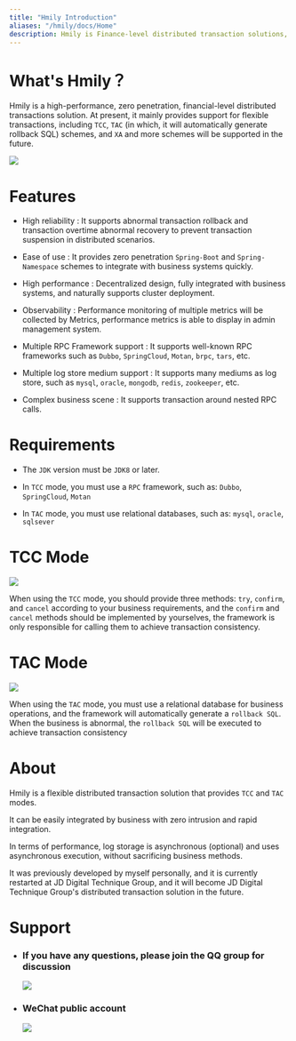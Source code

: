 ```yaml
---
title: "Hmily Introduction"
aliases: "/hmily/docs/Home"
description: Hmily is Finance-level distributed transaction solutions, Supports multiple RPC frameworks, such as Dubbo, SpringCloud, Motan, GRPC, BRPC, Tars.
---
```



What's Hmily？
================

Hmily is a high-performance, zero penetration, financial-level distributed transactions solution. At present, it mainly provides support for flexible transactions, including `TCC`, `TAC` (in which, it will automatically generate rollback SQL) schemes, and `XA` and more schemes will be supported in the future.

 ![](https://yu199195.github.io/images/hmily/hmily.png) 

# Features

   * High reliability : It supports abnormal transaction rollback and transaction overtime abnormal recovery to prevent transaction suspension in distributed scenarios.
   
   * Ease of use : It provides zero penetration `Spring-Boot` and `Spring-Namespace` schemes to integrate with business systems quickly.
   
   * High performance : Decentralized design, fully integrated with business systems, and naturally supports cluster deployment.
   
   * Observability : Performance monitoring of multiple metrics will be collected by Metrics, performance metrics is able to display in admin management system.
   
   * Multiple RPC Framework support : It supports well-known RPC frameworks such as `Dubbo`, `SpringCloud`, `Motan`, `brpc`, `tars`, etc.
   
   * Multiple log store medium support : It supports many mediums as log store, such as `mysql`, `oracle`, `mongodb`, `redis`, `zookeeper`, etc.
   
   * Complex business scene : It supports transaction around nested RPC calls.
   

# Requirements

  * The `JDK` version must be `JDK8` or later. 
  
  * In `TCC` mode, you must use a `RPC` framework, such as: `Dubbo`, `SpringCloud`, `Motan`
  
  * In `TAC` mode, you must use relational databases, such as: `mysql`, `oracle`, `sqlsever`

# TCC Mode

 ![](https://yu199195.github.io/images/hmily/hmily-tcc.png) 
 
   When using the `TCC` mode, you should provide three methods: `try`, `confirm`, and `cancel` according to your business requirements, 
   and the `confirm` and `cancel` methods should be implemented by yourselves, the framework is only responsible for calling them to achieve transaction consistency.

# TAC Mode  

   ![](https://yu199195.github.io/images/hmily/hmily-tac.png) 
   
   When using the `TAC` mode, you must use a relational database for business operations, and the framework will automatically generate a `rollback SQL`.
       When the business is abnormal, the `rollback SQL` will be executed to achieve transaction consistency
   
  
# About 
    
   Hmily is a flexible distributed transaction solution that provides `TCC` and `TAC` modes.
      
   It can be easily integrated by business with zero intrusion and rapid integration.
      
   In terms of performance, log storage is asynchronous (optional) and uses asynchronous execution, without sacrificing business methods.
      
   It was previously developed by myself personally, and it is currently restarted at JD Digital Technique Group, and it will become JD Digital Technique Group's distributed transaction
    solution in the future.

# Support

 * ###  If you have any questions, please join the QQ group for discussion
   ![](https://yu199195.github.io/images/qq.png)


 * ###  WeChat public account
   ![](https://yu199195.github.io/images/public.jpg)
